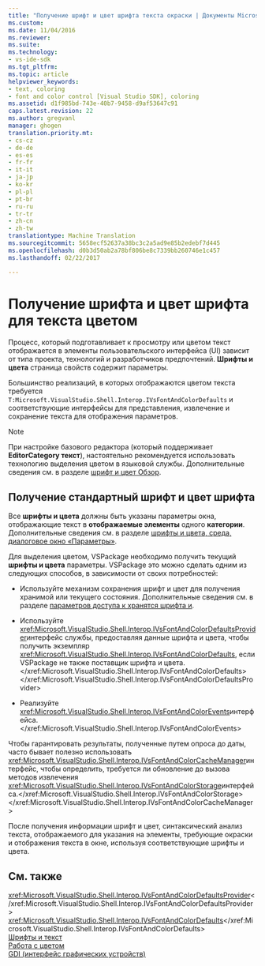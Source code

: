 ```yaml
---
title: "Получение шрифт и цвет шрифта текста окраски | Документы Microsoft"
ms.custom: 
ms.date: 11/04/2016
ms.reviewer: 
ms.suite: 
ms.technology:
- vs-ide-sdk
ms.tgt_pltfrm: 
ms.topic: article
helpviewer_keywords:
- text, coloring
- font and color control [Visual Studio SDK], coloring
ms.assetid: d1f985bd-743e-40b7-9458-d9af53647c91
caps.latest.revision: 22
ms.author: gregvanl
manager: ghogen
translation.priority.mt:
- cs-cz
- de-de
- es-es
- fr-fr
- it-it
- ja-jp
- ko-kr
- pl-pl
- pt-br
- ru-ru
- tr-tr
- zh-cn
- zh-tw
translationtype: Machine Translation
ms.sourcegitcommit: 5658ecf52637a38bc3c2a5ad9e85b2edebf7d445
ms.openlocfilehash: d0b3d50ab2a78bf806be8c7339bb260746e1c457
ms.lasthandoff: 02/22/2017

---
```

# <a name="getting-font-and-color-information-for-text-colorization"></a>Получение шрифта и цвет шрифта для текста цветом
Процесс, который подготавливает к просмотру или цветом текст отображается в элементы пользовательского интерфейса (UI) зависит от типа проекта, технологий и разработчиков предпочтений. **Шрифты и цвета** страница свойств содержит параметры.  
  
 Большинство реализаций, в которых отображаются цветом текста требуется `T:Microsoft.VisualStudio.Shell.Interop.IVsFontAndColorDefaults` и соответствующие интерфейсы для представления, извлечение и сохранение текста для отображения параметров.  
  
> [!NOTE]
>  При настройке базового редактора (который поддерживает **EditorCategory текст**), настоятельно рекомендуется использовать технологию выделения цветом в языковой службы. Дополнительные сведения см. в разделе [шрифт и цвет Обзор](../extensibility/font-and-color-overview.md).  
  
## <a name="getting-default-font-and-color-information"></a>Получение стандартный шрифт и цвет шрифта  
 Все **шрифты и цвета** должны быть указаны параметры окна, отображающие текст в **отображаемые элементы** одного **категории**. Дополнительные сведения см. в разделе [шрифты и цвета, среда, диалоговое окно «Параметры»](../ide/reference/fonts-and-colors-environment-options-dialog-box.md).  
  
 Для выделения цветом, VSPackage необходимо получить текущий **шрифты и цвета** параметры. VSPackage это можно сделать одним из следующих способов, в зависимости от своих потребностей:  
  
-   Используйте механизм сохранения шрифт и цвет для получения хранимой или текущего состояния. Дополнительные сведения см. в разделе [параметров доступа к хранятся шрифта и](../extensibility/accessing-stored-font-and-color-settings.md).  
  
-   Используйте <xref:Microsoft.VisualStudio.Shell.Interop.IVsFontAndColorDefaultsProvider>интерфейс службы, предоставляя данные шрифта и цвета, чтобы получить экземпляр <xref:Microsoft.VisualStudio.Shell.Interop.IVsFontAndColorDefaults>, если VSPackage не также поставщик шрифта и цвета.</xref:Microsoft.VisualStudio.Shell.Interop.IVsFontAndColorDefaults> </xref:Microsoft.VisualStudio.Shell.Interop.IVsFontAndColorDefaultsProvider>  
  
-   Реализуйте <xref:Microsoft.VisualStudio.Shell.Interop.IVsFontAndColorEvents>интерфейса.</xref:Microsoft.VisualStudio.Shell.Interop.IVsFontAndColorEvents>  
  
 Чтобы гарантировать результаты, полученные путем опроса до даты, часто бывает полезно использовать <xref:Microsoft.VisualStudio.Shell.Interop.IVsFontAndColorCacheManager>интерфейс, чтобы определить, требуется ли обновление до вызова методов извлечения <xref:Microsoft.VisualStudio.Shell.Interop.IVsFontAndColorStorage>интерфейса.</xref:Microsoft.VisualStudio.Shell.Interop.IVsFontAndColorStorage> </xref:Microsoft.VisualStudio.Shell.Interop.IVsFontAndColorCacheManager>  
  
 После получения информации шрифт и цвет, синтаксический анализ текста, отображаемого для указания на элементы, требующие окраски и отображения текста в окне, используя соответствующие шрифты и цвета.  
  
## <a name="see-also"></a>См. также  
 <xref:Microsoft.VisualStudio.Shell.Interop.IVsFontAndColorDefaultsProvider></xref:Microsoft.VisualStudio.Shell.Interop.IVsFontAndColorDefaultsProvider>   
 <xref:Microsoft.VisualStudio.Shell.Interop.IVsFontAndColorDefaults></xref:Microsoft.VisualStudio.Shell.Interop.IVsFontAndColorDefaults>   
 [Шрифты и текст](http://msdn.microsoft.com/Library/d43640f3-da94-4df2-a29d-a9d021a1c069)   
 [Работа с цветом](/visual-cpp/windows/working-with-color-image-editor-for-icons)   
 [GDI (интерфейс графических устройств)](http://msdn.microsoft.com/en-us/7e1d4540-bb2e-4257-8eee-eee376acba83)
